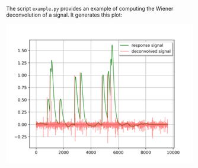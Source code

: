 The script `example.py` provides an example of computing the Wiener deconvolution
of a signal.  It generates this plot:

![](https://github.com/WarrenWeckesser/experiments/blob/main/python/scipy/wiener-deconvolution/wiener_deconvolution_example.svg)
